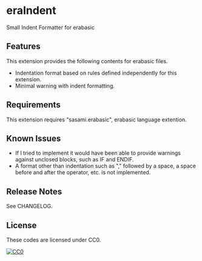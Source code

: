 # eraIndent

Small Indent Formatter for erabasic

## Features

This extension provides the following contents for erabasic files.

+ Indentation format based on rules defined independently for this extension.
+ Minimal warning with indent formatting.

## Requirements

This extension requires "sasami.erabasic", erabasic language extention.

## Known Issues

+ If I tried to implement it would have been able to provide warnings against unclosed blocks, such as IF and ENDIF.
+ A format other than indentation such as "," followed by a space, a space before and after the operator, etc. is not implemented.

## Release Notes

See CHANGELOG.

## License

These codes are licensed under CC0.

[![CC0](https://licensebuttons.net/p/zero/1.0/88x31.png "CC0")](http://creativecommons.org/publicdomain/zero/1.0/deed.ja)
